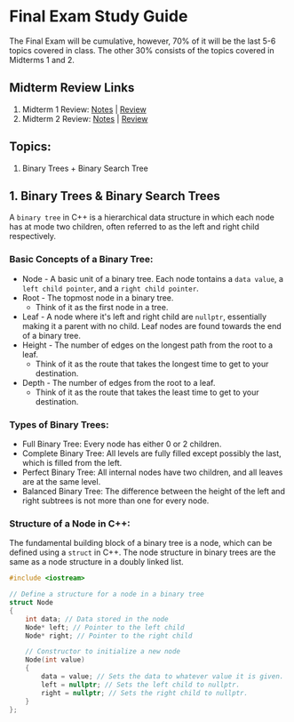 # Final Exam Study Guide

The Final Exam will be cumulative, however, 70% of it will be the last 5-6 topics covered in class. The other 30% consists of the topics covered in Midterms 1 and 2.

## Midterm Review Links
1. Midterm 1 Review: [Notes](./Midterm%201%20Review%20FIles/Midterm1Notes%20FINAL.md) | [Review](./Midterm%201%20Review%20FIles/Midterm1Review%20FINAL.md)
2. Midterm 2 Review: [Notes](./Midterm%202%20Review%20FIles/Midterm2Notes%20FINAL.md) | [Review](./Midterm%202%20Review%20FIles/Midterm2Review%20FINAL.md)

## Topics:
1. Binary Trees + Binary Search Tree

## 1. Binary Trees & Binary Search Trees
A ```binary tree``` in C++ is a hierarchical data structure in which each node has at mode two children, often referred to as the left and right child respectively. 

### Basic Concepts of a Binary Tree:
* Node - A basic unit of a binary tree. Each node tontains a ```data value```, a ```left child pointer```, and a ```right child pointer```.
* Root - The topmost node in a binary tree. 
  * Think of it as the first node in a tree.
* Leaf - A node where it's left and right child are ```nullptr```, essentially making it a parent with no child. Leaf nodes are found towards the end of a binary tree.
* Height - The number of edges on the longest path from the root to a leaf. 
  * Think of it as the route that takes the longest time to get to your destination.
* Depth - The number of edges from the root to a leaf. 
  * Think of it as the route that takes the least time to get to your destination.

### Types of Binary Trees:
* Full Binary Tree: Every node has either 0 or 2 children.
* Complete Binary Tree: All levels are fully filled except possibly the last, which is filled from the left.
* Perfect Binary Tree: All internal nodes have two children, and all leaves are at the same level.
* Balanced Binary Tree: The difference between the height of the left and right subtrees is not more than one for every node.

### Structure of a Node in C++:
The fundamental building block of a binary tree is a node, which can be defined using a ```struct``` in C++. The node structure in binary trees are the same as a node structure in a doubly linked list.

```cpp
#include <iostream>

// Define a structure for a node in a binary tree
struct Node
{
    int data; // Data stored in the node
    Node* left; // Pointer to the left child
    Node* right; // Pointer to the right child

    // Constructor to initialize a new node
    Node(int value) 
    {
        data = value; // Sets the data to whatever value it is given.
        left = nullptr; // Sets the left child to nullptr.
        right = nullptr; // Sets the right child to nullptr.
    }
};
```

